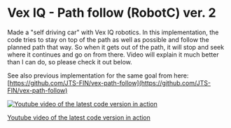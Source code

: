 # Vex IQ - Path follow (RobotC) ver. 2

Made a "self driving car" with Vex IQ robotics. In this implementation, the code tries to stay on top of the path as well as possible and follow the planned path that way. So when it gets out of the path, it will stop and seek where it continues and go on from there. Video will explain it much better than I can do, so please check it out below.

See also previous implementation for the same goal from here: [https://github.com/JTS-FIN/vex-path-follow](https://github.com/JTS-FIN/vex-path-follow)

[![Youtube video of the latest code version in action](https://img.youtube.com/vi/BJXDyVLNBW8/0.jpg)](https://www.youtube.com/watch?v=BJXDyVLNBW8)

[Youtube video of the latest code version in action](https://www.youtube.com/watch?v=BJXDyVLNBW8)
